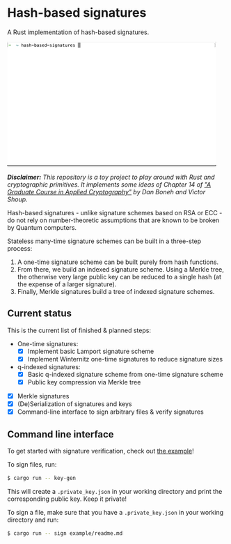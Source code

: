 # Hash-based signatures

A Rust implementation of hash-based signatures.

<img src="assets/demo.gif" />

***Disclaimer:** This repository is a toy project to play around with Rust and cryptographic primitives.
It implements some ideas of Chapter 14 of ["A Graduate Course in
Applied Cryptography"](http://toc.cryptobook.us/) by Dan Boneh and Victor Shoup.*

Hash-based signatures - unlike signature schemes based on RSA or ECC - do not rely on number-theoretic assumptions that are known to be broken by Quantum computers.

Stateless many-time signature schemes can be built in a three-step process:
1. A one-time signature scheme can be built purely from hash functions.
2. From there, we build an indexed signature scheme.
   Using a Merkle tree, the otherwise very large public key can be reduced to a single hash
   (at the expense of a larger signature).
3. Finally, Merkle signatures build a tree of indexed signature schemes.

## Current status

This is the current list of finished & planned steps:
- One-time signatures:
  - [x] Implement basic Lamport signature scheme
  - [x] Implement Winternitz one-time signatures to reduce signature sizes
- q-indexed signatures:
  - [x] Basic q-indexed signature scheme from one-time signature scheme
  - [x] Public key compression via Merkle tree
- [x] Merkle signatures
- [x] (De)Serialization of signatures and keys
- [x] Command-line interface to sign arbitrary files & verify signatures

## Command line interface

To get started with signature verification, check out [the example](./example)!

To sign files, run:
```bash
$ cargo run -- key-gen
```

This will create a `.private_key.json` in your working directory and print the corresponding public key.
Keep it private!

To sign a file, make sure that you have a `.private_key.json` in your working directory and run:
```bash
$ cargo run -- sign example/readme.md
```